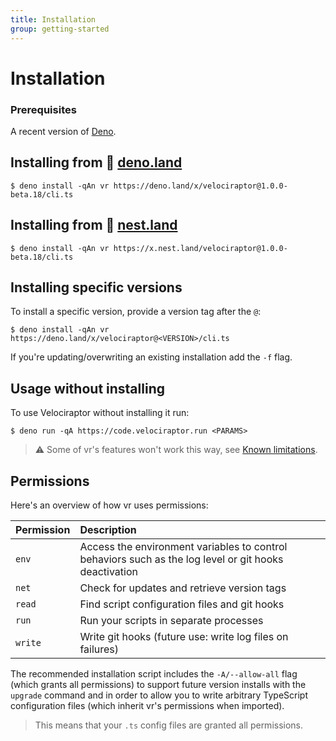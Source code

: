```yaml
---
title: Installation
group: getting-started
---
```

# Installation

### Prerequisites

A recent version of <a href="https://deno.land" target="_blank">Deno</a>.

## Installing from 🦕 [deno.land](https://deno.land/x/velociraptor)

```shell
$ deno install -qAn vr https://deno.land/x/velociraptor@1.0.0-beta.18/cli.ts
```

## Installing from 🥚 [nest.land](https://nest.land/package/velociraptor)

```shell
$ deno install -qAn vr https://x.nest.land/velociraptor@1.0.0-beta.18/cli.ts
```

## Installing specific versions

To install a specific version, provide a version tag after the `@`:

```shell
$ deno install -qAn vr https://deno.land/x/velociraptor@<VERSION>/cli.ts
```

If you're updating/overwriting an existing installation add the `-f` flag.

## Usage without installing

To use Velociraptor without installing it run:

```shell
$ deno run -qA https://code.velociraptor.run <PARAMS>
```

> ⚠️ Some of vr's features won't work this way, see [Known limitations](/docs/known-limitations#using-another-cli-alias).

## Permissions

Here's an overview of how vr uses permissions:

|Permission|Description|
|:---|:---|
|`env`|Access the environment variables to control behaviors such as the log level or git hooks deactivation|
|`net`|Check for updates and retrieve version tags|
|`read`|Find script configuration files and git hooks|
|`run`|Run your scripts in separate processes|
|`write`|Write git hooks (future use: write log files on failures)|

The recommended installation script includes the `-A/--allow-all` flag (which grants all permissions) to support future
version installs with the `upgrade` command and in order to allow you to write arbitrary TypeScript configuration files
(which inherit vr's permissions when imported).

> This means that your `.ts` config files are granted all permissions.
